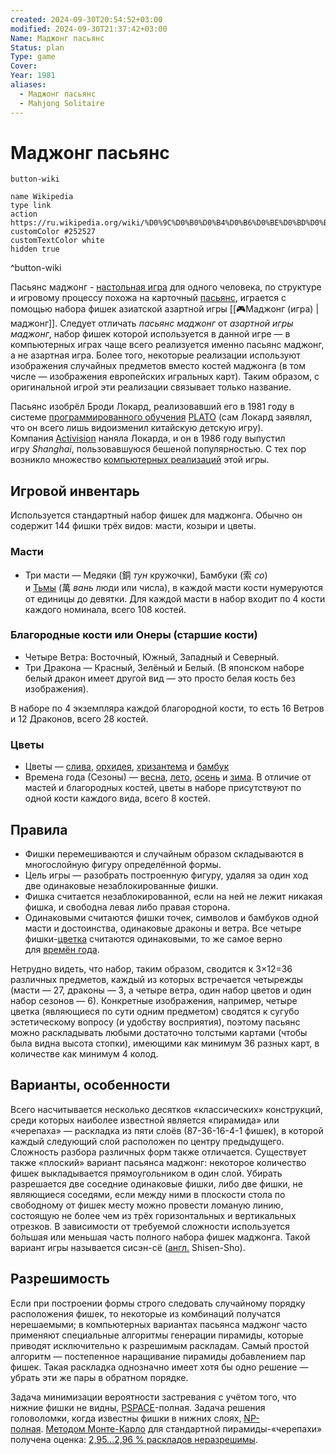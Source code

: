 ```yaml
---
created: 2024-09-30T20:54:52+03:00
modified: 2024-09-30T21:37:42+03:00
Name: Маджонг пасьянс
Status: plan
Type: game
Cover: 
Year: 1981
aliases:
  - Маджонг пасьянс
  - Mahjong Solitaire
---
```


# Маджонг пасьянс

`button-wiki`

```button
name Wikipedia
type link
action https://ru.wikipedia.org/wiki/%D0%9C%D0%B0%D0%B4%D0%B6%D0%BE%D0%BD%D0%B3_(%D0%BF%D0%B0%D1%81%D1%8C%D1%8F%D0%BD%D1%81)
customColor #252527
customTextColor white
hidden true
```
^button-wiki

Пасьянс маджонг - [настольная игра](https://ru.wikipedia.org/wiki/%D0%9D%D0%B0%D1%81%D1%82%D0%BE%D0%BB%D1%8C%D0%BD%D0%B0%D1%8F_%D0%B8%D0%B3%D1%80%D0%B0 "Настольная игра") для одного человека, по структуре и игровому процессу похожа на карточный [пасьянс](https://ru.wikipedia.org/wiki/%D0%9F%D0%B0%D1%81%D1%8C%D1%8F%D0%BD%D1%81 "Пасьянс"), играется с помощью набора фишек азиатской азартной игры [[🎮Маджонг (игра) | маджонг]]. Следует отличать _пасьянс маджонг_ от _азартной игры маджонг_, набор фишек которой используется в данной игре — в компьютерных играх чаще всего реализуется именно пасьянс маджонг, а не азартная игра. Более того, некоторые реализации используют изображения случайных предметов вместо костей маджонга (в том числе — изображения европейских игральных карт). Таким образом, с оригинальной игрой эти реализации связывает только название.

Пасьянс изобрёл Броди Локард, реализовавший его в 1981 году в системе [программированного обучения](https://ru.wikipedia.org/wiki/%D0%9F%D1%80%D0%BE%D0%B3%D1%80%D0%B0%D0%BC%D0%BC%D0%B8%D1%80%D0%BE%D0%B2%D0%B0%D0%BD%D0%BD%D0%BE%D0%B5_%D0%BE%D0%B1%D1%83%D1%87%D0%B5%D0%BD%D0%B8%D0%B5 "Программированное обучение") [PLATO](https://ru.wikipedia.org/wiki/PLATO_(%D0%BA%D0%BE%D0%BC%D0%BF%D1%8C%D1%8E%D1%82%D0%B5%D1%80%D0%BD%D0%B0%D1%8F_%D1%81%D0%B8%D1%81%D1%82%D0%B5%D0%BC%D0%B0) "PLATO (компьютерная система)") (сам Локард заявлял, что он всего лишь видоизменил китайскую детскую игру). Компания [Activision](https://ru.wikipedia.org/wiki/Activision "Activision") наняла Локарда, и он в 1986 году выпустил игру _Shanghai_, пользовавшуюся бешеной популярностью. С тех пор возникло множество [компьютерных реализаций](https://ru.wikipedia.org/wiki/%D0%9A%D0%BE%D0%BC%D0%BF%D1%8C%D1%8E%D1%82%D0%B5%D1%80%D0%BD%D0%B0%D1%8F_%D0%B8%D0%B3%D1%80%D0%B0 "Компьютерная игра") этой игры.


## Игровой инвентарь

Используется стандартный набор фишек для маджонга. Обычно он содержит 144 фишки трёх видов: масти, козыри и цветы.


### Масти

- Три масти — Медяки (銅 _тун_ кружочки), Бамбуки (索 _со_) и [Тьмы](https://ru.wikipedia.org/wiki/%D0%A2%D1%8C%D0%BC%D0%B0_(%D1%87%D0%B8%D1%81%D0%BB%D0%BE) "Тьма (число)") (萬 _вань_ люди или числа), в каждой масти кости нумеруются от единицы до девятки. Для каждой масти в набор входит по 4 кости каждого номинала, всего 108 костей.

### Благородные кости или Онеры (старшие кости)

- Четыре Ветра: Восточный, Южный, Западный и Северный.
- Три Дракона — Красный, Зелёный и Белый. (В японском наборе белый дракон имеет другой вид — это просто белая кость без изображения).

В наборе по 4 экземпляра каждой благородной кости, то есть 16 Ветров и 12 Драконов, всего 28 костей.

### Цветы

- Цветы — [слива](https://ru.wikipedia.org/wiki/%D0%A1%D0%BB%D0%B8%D0%B2%D0%B0 "Слива"), [орхидея](https://ru.wikipedia.org/wiki/%D0%9E%D1%80%D1%85%D0%B8%D0%B4%D0%B5%D1%8F "Орхидея"), [хризантема](https://ru.wikipedia.org/wiki/%D0%A5%D1%80%D0%B8%D0%B7%D0%B0%D0%BD%D1%82%D0%B5%D0%BC%D0%B0 "Хризантема") и [бамбук](https://ru.wikipedia.org/wiki/%D0%91%D0%B0%D0%BC%D0%B1%D1%83%D0%BA%D0%BE%D0%B2%D1%8B%D0%B5 "Бамбуковые")
- Времена года (Сезоны) — [весна](https://ru.wikipedia.org/wiki/%D0%92%D0%B5%D1%81%D0%BD%D0%B0 "Весна"), [лето](https://ru.wikipedia.org/wiki/%D0%9B%D0%B5%D1%82%D0%BE "Лето"), [осень](https://ru.wikipedia.org/wiki/%D0%9E%D1%81%D0%B5%D0%BD%D1%8C "Осень") и [зима](https://ru.wikipedia.org/wiki/%D0%97%D0%B8%D0%BC%D0%B0 "Зима"). В отличие от мастей и благородных костей, цветы в наборе присутствуют по одной кости каждого вида, всего 8 костей.


## Правила

- Фишки перемешиваются и случайным образом складываются в многослойную фигуру определённой формы.
- Цель игры — разобрать построенную фигуру, удаляя за один ход две одинаковые незаблокированные фишки.
- Фишка считается незаблокированной, если на ней не лежит никакая фишка, и свободна левая либо правая сторона.
- Одинаковыми считаются фишки точек, символов и бамбуков одной масти и достоинства, одинаковые драконы и ветра. Все четыре фишки-[цветка](https://ru.wikipedia.org/wiki/%D0%9C%D0%B0%D0%B4%D0%B6%D0%BE%D0%BD%D0%B3#%D0%A6%D0%B2%D0%B5%D1%82%D1%8B "Маджонг") считаются одинаковыми, то же самое верно для [времён года](https://ru.wikipedia.org/wiki/%D0%9C%D0%B0%D0%B4%D0%B6%D0%BE%D0%BD%D0%B3#%D0%92%D1%80%D0%B5%D0%BC%D0%B5%D0%BD%D0%B0_%D0%B3%D0%BE%D0%B4%D0%B0 "Маджонг").

Нетрудно видеть, что набор, таким образом, сводится к 3×12=36 различных предметов, каждый из которых встречается четырежды (масти — 27, драконы — 3, а четыре ветра, один набор цветов и один набор сезонов — 6). Конкретные изображения, например, четыре цветка (являющиеся по сути одним предметом) сводятся к сугубо эстетическому вопросу (и удобству восприятия), поэтому пасьянс можно раскладывать любыми достаточно толстыми картами (чтобы была видна высота стопки), имеющими как минимум 36 разных карт, в количестве как минимум 4 колод.


## Варианты, особенности

Всего насчитывается несколько десятков «классических» конструкций, среди которых наиболее известной является «пирамида» или «черепаха» — раскладка из пяти слоёв (87-36-16-4-1 фишек), в которой каждый следующий слой расположен по центру предыдущего. Сложность разбора различных форм также отличается. Существует также «плоский» вариант пасьянса маджонг: некоторое количество фишек выкладывается прямоугольником в один слой. Убирать разрешается две соседние одинаковые фишки, либо две фишки, не являющиеся соседями, если между ними в плоскости стола по свободному от фишек месту можно провести ломаную линию, состоящую не более чем из трёх горизонтальных и вертикальных отрезков. В зависимости от требуемой сложности используется бо́льшая или меньшая часть полного набора фишек маджонга. Такой вариант игры называется сисэн-сё ([англ.](https://ru.wikipedia.org/wiki/%D0%90%D0%BD%D0%B3%D0%BB%D0%B8%D0%B9%D1%81%D0%BA%D0%B8%D0%B9_%D1%8F%D0%B7%D1%8B%D0%BA "Английский язык") Shisen-Sho).


## Разрешимость

Если при построении формы строго следовать случайному порядку расположения фишек, то некоторые из комбинаций получатся нерешаемыми; в компьютерных вариантах пасьянса маджонг часто применяют специальные алгоритмы генерации пирамиды, которые приводят исключительно к разрешимым раскладам. Самый простой алгоритм — постепенное наращивание пирамиды добавлением пар фишек. Такая раскладка однозначно имеет хотя бы одно решение — убрать эти же пары в обратном порядке.

Задача минимизации вероятности застревания с учётом того, что нижние фишки не видны, [PSPACE](https://ru.wikipedia.org/wiki/PSPACE "PSPACE")-полная. Задача решения головоломки, когда известны фишки в нижних слоях, [NP-полная](https://ru.wikipedia.org/wiki/NP-%D0%BF%D0%BE%D0%BB%D0%BD%D0%B0%D1%8F_%D0%B7%D0%B0%D0%B4%D0%B0%D1%87%D0%B0 "NP-полная задача"). [Методом Монте-Карло](https://ru.wikipedia.org/wiki/%D0%9C%D0%B5%D1%82%D0%BE%D0%B4_%D0%9C%D0%BE%D0%BD%D1%82%D0%B5-%D0%9A%D0%B0%D1%80%D0%BB%D0%BE "Метод Монте-Карло") для стандартной пирамиды-«черепахи» получена оценка: [2,95...2,96 % раскладов неразрешимы](https://www.math.ru.nl/~debondt/mjsolver.html).

